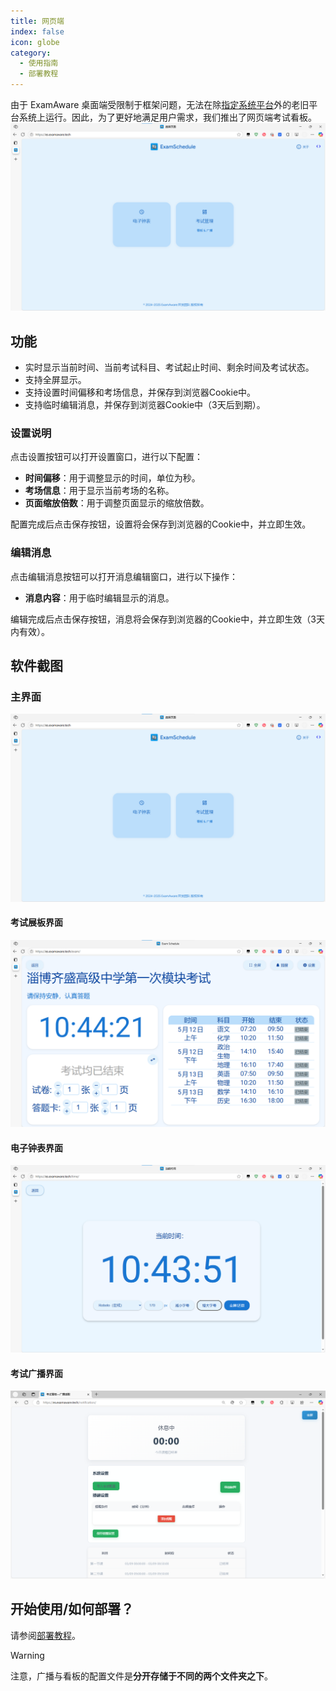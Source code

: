 ```yaml
---
title: 网页端
index: false
icon: globe
category:
  - 使用指南
  - 部署教程
---
```


由于 ExamAware 桌面端受限制于框架问题，无法在除[指定系统平台](/app/setup.md#检查系统需求)外的老旧平台系统上运行。因此，为了更好地满足用户需求，我们推出了网页端考试看板。
![iis-10](../web/images/es.png)

<a id="get-started"></a>


## 功能

- 实时显示当前时间、当前考试科目、考试起止时间、剩余时间及考试状态。
- 支持全屏显示。
- 支持设置时间偏移和考场信息，并保存到浏览器Cookie中。
- 支持临时编辑消息，并保存到浏览器Cookie中（3天后到期）。

### 设置说明

点击设置按钮可以打开设置窗口，进行以下配置：

- **时间偏移**：用于调整显示的时间，单位为秒。
- **考场信息**：用于显示当前考场的名称。
- **页面缩放倍数**：用于调整页面显示的缩放倍数。

配置完成后点击保存按钮，设置将会保存到浏览器的Cookie中，并立即生效。

### 编辑消息

点击编辑消息按钮可以打开消息编辑窗口，进行以下操作：

- **消息内容**：用于临时编辑显示的消息。

编辑完成后点击保存按钮，消息将会保存到浏览器的Cookie中，并立即生效（3天内有效）。

## 软件截图

### 主界面
![main](../web/images/es.png)   

#### 考试展板界面
![exam](../web/images/es-exam.png)   

#### 电子钟表界面   
![time](../web/images/es-time.png)

#### 考试广播界面
![notification](../web/images/es-notification.png)

## 开始使用/如何部署？
请参阅[部署教程](../web/web-deploy.md)。

> [!WARNING]
>
> 注意，广播与看板的配置文件是**分开存储于不同的两个文件夹之下**。

